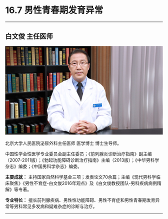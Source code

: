 # 16.7 男性青春期发育异常

---

## 白文俊 主任医师

![1683953244677](image/c16_007/1683953244677.png)

北京大学人民医院泌尿外科主任医师 医学博士 博士生导师。

中国性学会性医学专业委员会副主任委员；《前列腺炎诊断治疗指南》副主编（2007-2011版）；《勃起功能障碍诊断治疗指南》主编（2013版）；《中华男科学杂志》编委；《中国男科学杂志》编委。


**主要成就：** 主持国家自然科学基金三项；发表论文70余篇；主编《现代男科学临床聚焦》《男性不育症-白文俊2016年观点》及《白文俊教授团队-男科疾病病例精解》等专著。


**专业特长：** 擅长前列腺疾病、男性性功能障碍、男性不育症和男性青春期发育异常等男科常见多发病和疑难杂症的诊断与治疗。

---
